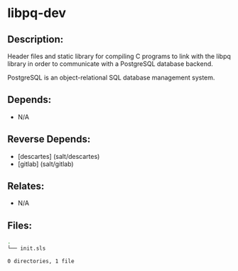 # libpq-dev

## Description:

Header files and static library for compiling C programs to link with the libpq library in order to communicate with a PostgreSQL database backend.

PostgreSQL is an object-relational SQL database management system.

## Depends:

  -  N/A

## Reverse Depends:

  -  [descartes] (salt/descartes)
  -  [gitlab] (salt/gitlab)

## Relates:

  -  N/A

## Files:

```bash
.
└── init.sls

0 directories, 1 file
```
